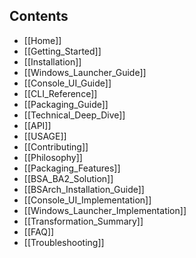 ## Contents

-   [[Home]]
-   [[Getting_Started]]
-   [[Installation]]
-   [[Windows_Launcher_Guide]]
-   [[Console_UI_Guide]]
-   [[CLI_Reference]]
-   [[Packaging_Guide]]
-   [[Technical_Deep_Dive]]
-   [[API]]
-   [[USAGE]]
-   [[Contributing]]
-   [[Philosophy]]
-   [[Packaging_Features]]
-   [[BSA_BA2_Solution]]
-   [[BSArch_Installation_Guide]]
-   [[Console_UI_Implementation]]
-   [[Windows_Launcher_Implementation]]
-   [[Transformation_Summary]]
-   [[FAQ]]
-   [[Troubleshooting]]
